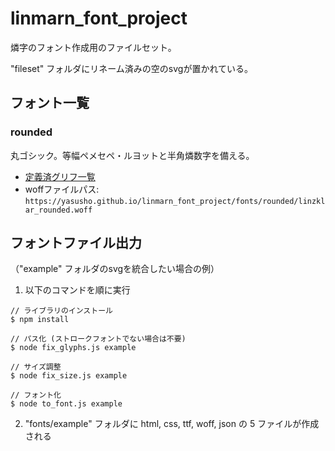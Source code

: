 # linmarn_font_project
燐字のフォント作成用のファイルセット。

"fileset" フォルダにリネーム済みの空のsvgが置かれている。

## フォント一覧
### rounded
丸ゴシック。等幅ペメセペ・ルヨットと半角燐数字を備える。
- [定義済グリフ一覧](https://yasusho.github.io/linmarn_font_project/fonts/rounded/linzklar_rounded.html)
- woffファイルパス: `https://yasusho.github.io/linmarn_font_project/fonts/rounded/linzklar_rounded.woff`

## フォントファイル出力
（"example" フォルダのsvgを統合したい場合の例）

1. 以下のコマンドを順に実行
```
// ライブラリのインストール
$ npm install

// パス化 (ストロークフォントでない場合は不要)
$ node fix_glyphs.js example

// サイズ調整
$ node fix_size.js example

// フォント化
$ node to_font.js example
```

2. "fonts/example" フォルダに html, css, ttf, woff, json の 5 ファイルが作成される
